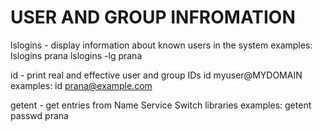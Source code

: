 # USER AND GROUP INFROMATION

lslogins - display information about known users in the system
examples: lslogins prana
lslogins -lg prana

id - print real and effective user and group IDs
id myuser@MYDOMAIN
examples: id prana@example.com

getent - get entries from Name Service Switch libraries
examples: getent passwd prana

